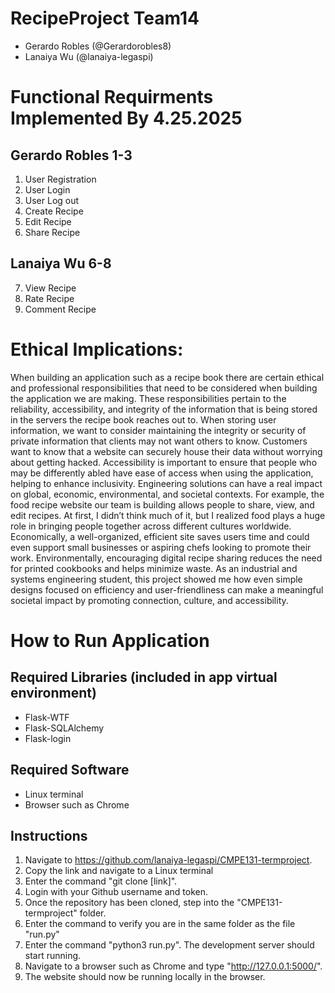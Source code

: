 # RecipeProject Team14
- Gerardo Robles (@Gerardorobles8)
- Lanaiya Wu (@lanaiya-legaspi)

# Functional Requirments Implemented By 4.25.2025
## Gerardo Robles 1-3
1. User Registration
2. User Login
3. User Log out
4. Create Recipe
5. Edit Recipe
6. Share Recipe
## Lanaiya Wu 6-8
7. View Recipe
8. Rate Recipe
9. Comment Recipe

# Ethical Implications:

When building an application such as a recipe book there are certain ethical and professional responsibilities that need to be considered when building the application we are making. These responsibilities pertain to the reliability, accessibility, and integrity of the information that is being stored in the servers the recipe book reaches out to. When storing user information, we want to consider maintaining the integrity or security of private information that clients may not want others to know. Customers want to know that a website can securely house their data without worrying about getting hacked. Accessibility is important to ensure that people who may be differently abled have ease of access when using the application, helping to enhance inclusivity.
Engineering solutions can have a real impact on global, economic, environmental, and societal contexts. For example, the food recipe website our team is building allows people to share, view, and edit recipes. At first, I didn’t think much of it, but I realized food plays a huge role in bringing people together across different cultures worldwide. Economically, a well-organized, efficient site saves users time and could even support small businesses or aspiring chefs looking to promote their work. Environmentally, encouraging digital recipe sharing reduces the need for printed cookbooks and helps minimize waste. As an industrial and systems engineering student, this project showed me how even simple designs focused on efficiency and user-friendliness can make a meaningful societal impact by promoting connection, culture, and accessibility.

# How to Run Application
## Required Libraries (included in app virtual environment)
- Flask-WTF
- Flask-SQLAlchemy
- Flask-login
## Required Software
- Linux terminal
- Browser such as Chrome
## Instructions
1. Navigate to https://github.com/lanaiya-legaspi/CMPE131-termproject.
2. Copy the link and navigate to a Linux terminal
3. Enter the command "git clone [link]".
4. Login with your Github username and token.
5. Once the repository has been cloned, step into the "CMPE131-termproject" folder.
6. Enter the command to verify you are in the same folder as the file "run.py"
7. Enter the command "python3 run.py". The development server should start running.
8. Navigate to a browser such as Chrome and type "http://127.0.0.1:5000/".
9. The website should now be running locally in the browser.
